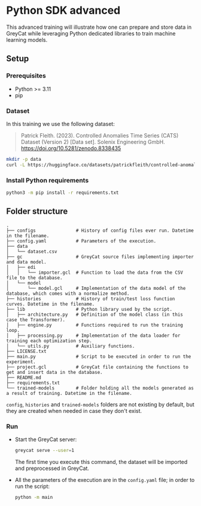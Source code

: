 # Python SDK advanced

This advanced training will illustrate how one can prepare and store data in GreyCat while leveraging Python dedicated libraries to train machine learning models.

## Setup

### Prerequisites

- Python >= 3.11
- pip

### Dataset

In this training we use the following dataset:

> Patrick Fleith. (2023). Controlled Anomalies Time Series (CATS) Dataset (Version 2) [Data set]. Solenix Engineering GmbH. https://doi.org/10.5281/zenodo.8338435

```bash
mkdir -p data
curl -L https://huggingface.co/datasets/patrickfleith/controlled-anomalies-time-series-dataset/resolve/main/data.csv > data/dataset.csv
```

### Install Python requirements

```bash
python3 -m pip install -r requirements.txt
```

## Folder structure

```
.
├── configs               # History of config files ever run. Datetime in the filename.
├── config.yaml           # Parameters of the execution.
├── data
│   └── dataset.csv
├── gc                    # GreyCat source files implementing importer and data model.
│   ├── edi
│   │   └── importer.gcl  # Function to load the data from the CSV file to the database.
│   └── model
│       └── model.gcl     # Implementation of the data model of the database, which comes with a normalize method.
├── histories             # History of train/test loss function curves. Datetime in the filename.
├── lib                   # Python library used by the script.
│   ├── architecture.py   # Definition of the model class (in this case the Transformer).
│   ├── engine.py         # Functions required to run the training loop.
│   ├── processing.py     # Implementation of the data loader for training each optimization step.
│   └── utils.py          # Auxiliary functions.
├── LICENSE.txt
├── main.py               # Script to be executed in order to run the experiment.
├── project.gcl           # GreyCat file containing the functions to get and insert data in the database.
├── README.md
├── requirements.txt
└── trained-models        # Folder holding all the models generated as a result of training. Datetime in the filename.
```

`config`, `histories` and `trained-models` folders are not existing by default, but they are created when needed in case they don't exist.

### Run

- Start the GreyCat server:
  ```bash
  greycat serve --user=1
  ```
  The first time you execute this command, the dataset will be imported and preprocessed in GreyCat.

- All the parameters of the execution are in the `config.yaml` file; in order to run the script:
  ```bash
  python -m main
  ```